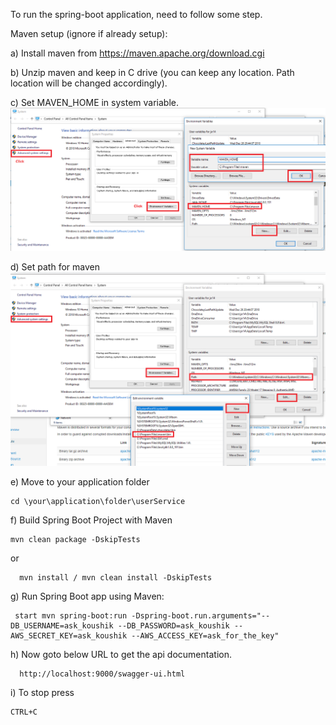 To run the spring-boot application, need to follow some step.

Maven setup (ignore if already setup):

a) Install maven from https://maven.apache.org/download.cgi

b) Unzip maven and keep in C drive (you can keep any location. Path location will be changed accordingly).

c) Set MAVEN_HOME in system variable. ![img_1.png](img_1.png)

d) Set path for maven
![img.png](img.png)

e) Move to your application folder

    cd \your\application\folder\userService

f) Build Spring Boot Project with Maven

    mvn clean package -DskipTests
or

      mvn install / mvn clean install -DskipTests

g) Run Spring Boot app using Maven:

     start mvn spring-boot:run -Dspring-boot.run.arguments="--DB_USERNAME=ask_koushik --DB_PASSWORD=ask_koushik --AWS_SECRET_KEY=ask_koushik --AWS_ACCESS_KEY=ask_for_the_key"
h) Now goto below URL to get the api documentation.

      http://localhost:9000/swagger-ui.html
i) To stop press

    CTRL+C